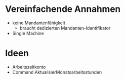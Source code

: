 # Vereinfachende Annahmen

- keine Mandantenfähigkeit
    - braucht dedizierten Mandanten-Identifikator
- Single Machine

# Ideen

- Arbeitszeitkonto
- Command AktualisierMonatsarbeitsstunden
